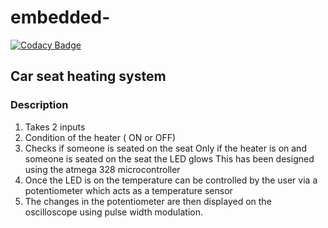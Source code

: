 # embedded-

[![Codacy Badge](https://api.codacy.com/project/badge/Grade/032df66ff733464c9ec81b59bb1fbcc6)](https://app.codacy.com/gh/SoniaPunjabi/embedded-?utm_source=github.com&utm_medium=referral&utm_content=SoniaPunjabi/embedded-&utm_campaign=Badge_Grade_Settings)

## Car seat heating system
### Description
1) Takes 2 inputs
2) Condition of the heater ( ON or OFF)
3) Checks if someone is seated on the seat
Only if the heater is on and someone is seated on the seat the LED glows
This has been designed using the atmega 328 microcontroller
4) Once the LED is on the temperature can be controlled by the user via a potentiometer which acts as a temperature sensor
5) The changes in the potentiometer are then displayed on the oscilloscope using pulse width modulation.

